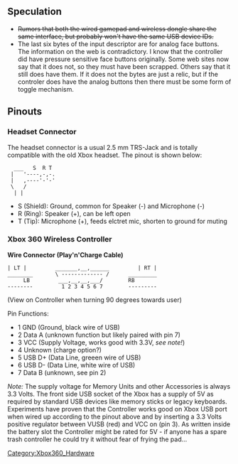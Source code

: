 ## Speculation

  - ~~Rumors that both the wired gamepad and wireless dongle share the
    same interface, but probably won't have the same USB device IDs.~~
  - The last six bytes of the input descriptor are for analog face
    buttons. The information on the web is contradictory. I know that
    the controller did have pressure sensitive face buttons originally.
    Some web sites now say that it does not, so they must have been
    scrapped. Others say that it still does have them. If it does not
    the bytes are just a relic, but if the controler does have the
    analog buttons then there must be some form of toggle mechanism.

## Pinouts

### Headset Connector

The headset connector is a usual 2.5 mm TRS-Jack and is totally
compatible with the old Xbox headset. The pinout is shown below:

```
  ___   S  R T
 |   '----,-,-.
 |   ,----'-'-'
 \   /
  | |
```

  - S (Shield): Ground, common for Speaker (-) and Microphone (-)
  - R (Ring): Speaker (+), can be left open
  - T (Tip): Microphone (+), feeds elctret mic, shorten to ground for
    muting

### Xbox 360 Wireless Controller

**Wire Connector (Play'n'Charge Cable)**

    | LT |         _______,__,______         | RT |
    ________       \ ------------- /      _________
         LB         ___,__,__,___/        RB
    --------         1 2 3 4 5 6 7        ---------

(View on Controller when turning 90 degrees towards user)

Pin Functions:

  - 1 GND (Ground, black wire of USB)
  - 2 Data A (unknown function but likely paired with pin 7)
  - 3 VCC (Supply Voltage, works good with 3.3V, *see note\!*)
  - 4 Unknown (charge option?)
  - 5 USB D+ (Data Line, greeen wire of USB)
  - 6 USB D- (Data Line, white wire of USB)
  - 7 Data B (unknown, see pin 2)

*Note:* The supply voltage for Memory Units and other Accessories is
always 3.3 Volts. The front side USB socket of the Xbox has a supply of
5V as required by standard USB devices like memory sticks or legacy
keyboards. Experiments have proven that the Controller works good on
Xbox USB port when wired up according to the pinout above and by
inserting a 3.3 Volts positive regulator between VUSB (red) and VCC on
(pin 3). As written inside the battery slot the Controller might be
rated for 5V - if anyone has a spare trash controller he could try it
without fear of frying the pad...

[Category:Xbox360_Hardware](Category_Xbox360_Hardware)